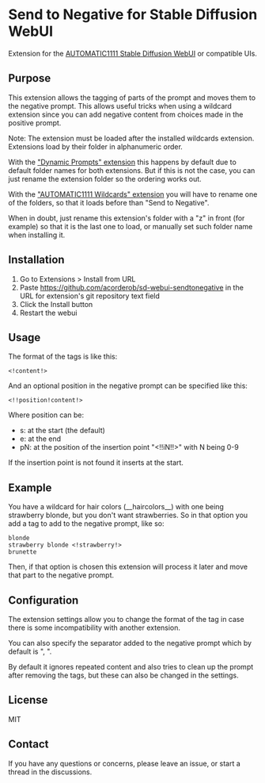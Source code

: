 # Send to Negative for Stable Diffusion WebUI

Extension for the [AUTOMATIC1111 Stable Diffusion WebUI](https://github.com/AUTOMATIC1111/stable-diffusion-webui) or compatible UIs.

## Purpose

This extension allows the tagging of parts of the prompt and moves them to the
negative prompt. This allows useful tricks when using a wildcard extension
since you can add negative content from choices made in the positive prompt.

Note: The extension must be loaded after the installed wildcards extension. Extensions
load by their folder in alphanumeric order.

With the ["Dynamic Prompts" extension](https://github.com/adieyal/sd-dynamic-prompts)
this happens by default due to default folder names for both extensions. But if
this is not the case, you can just rename the extension folder so the ordering
works out.

With the ["AUTOMATIC1111 Wildcards" extension](https://github.com/AUTOMATIC1111/stable-diffusion-webui-wildcards)
you will have to rename one of the folders, so that it loads before than "Send to Negative".

When in doubt, just rename this extension's folder with a "z" in front (for example) so that it is the last one to load, or manually set such folder name when installing it.

## Installation

1. Go to Extensions > Install from URL
2. Paste <https://github.com/acorderob/sd-webui-sendtonegative> in the URL for extension's git repository text field
3. Click the Install button
4. Restart the webui

## Usage

The format of the tags is like this:

```text
<!content!>
```

And an optional position in the negative prompt can be specified like this:

```text
<!!position!content!>
```

Where position can be:

* s: at the start (the default)
* e: at the end
* pN: at the position of the insertion point "<!!iN!!>" with N being 0-9

If the insertion point is not found it inserts at the start.

## Example

You have a wildcard for hair colors (\_\_haircolors\_\_) with one being
strawberry blonde, but you don't want strawberries. So in that option you add a
tag to add to the negative prompt, like so:

```text
blonde
strawberry blonde <!strawberry!>
brunette
```

Then, if that option is chosen this extension will process it later and move
that part to the negative prompt.

## Configuration

The extension settings allow you to change the format of the tag in case there
is some incompatibility with another extension.

You can also specify the separator added to the negative prompt which by
default is ", ".

By default it ignores repeated content and also tries to clean up the prompt
after removing the tags, but these can also be changed in the settings.

## License

MIT

## Contact

If you have any questions or concerns, please leave an issue, or start a thread in the discussions.
